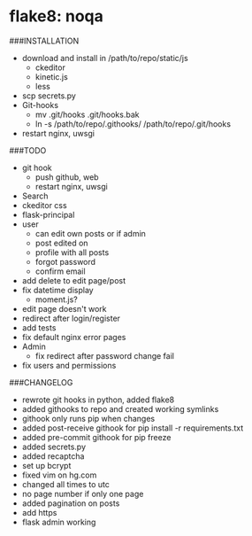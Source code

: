 # flake8: noqa
###INSTALLATION
- download and install in /path/to/repo/static/js
    - ckeditor
    - kinetic.js
    - less
- scp secrets.py
- Git-hooks
    - mv .git/hooks .git/hooks.bak
    - ln -s /path/to/repo/.githooks/ /path/to/repo/.git/hooks
- restart nginx, uwsgi

###TODO
- git hook
    - push github, web
    - restart nginx, uwsgi
- Search
- ckeditor css
- flask-principal
- user
    - can edit own posts or if admin
    - post edited on
    - profile with all posts
    - forgot password
    - confirm email
- add delete to edit page/post
- fix datetime display
    - moment.js?
- edit page doesn't work
- redirect after login/register
- add tests
- fix default nginx error pages
- Admin
    - fix redirect after password change fail
- fix users and permissions

###CHANGELOG
- rewrote git hooks in python, added flake8
- added githooks to repo and created working symlinks
- githook only runs pip when changes
- added post-receive githook for pip install -r requirements.txt
- added pre-commit githook for pip freeze
- added secrets.py
- added recaptcha
- set up bcrypt
- fixed vim on hg.com
- changed all times to utc
- no page number if only one page
- added pagination on posts
- add https
- flask admin working
